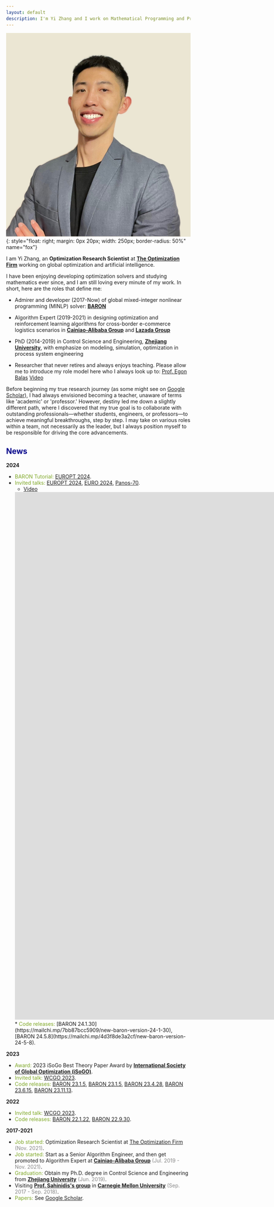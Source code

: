```yaml
---
layout: default
description: I'm Yi Zhang and I work on Mathematical Programming and Process System Engineering. More details inside!
---
```


<!-- (comment) the image below can be found in img folder of this very project-->
<!--![i_am_a_fox](./img/people/lena_large-min.png){: style="float: right; margin: 0px 20px; width: 180px;" name="fox"}-->
<!--![i_am_a_fox](./img/people/orange_lena-min.jpg){: style="float: right; margin: 0px 20px; width: 180px;" name="fox"}-->
![i_am_a_fox](./img/people/yi_portrait.jpeg){: style="float: right; margin: 0px 20px; width: 250px; border-radius: 50%" name="fox"}


<!-- <a href= onMouseOver="document.readmore_1.src='/img/people/foxie.jpeg';" onMouseOut="document.readmore_1.src='/img/people/orange_lena-min.jpg';">
<img src="/img/people/orange_lena-min.jpg" name="readmore_1" width=204px height=240px></a> -->

I am Yi Zhang, an __Optimization Research Scientist__ at [__The Optimization Firm__](https://minlp.com/home) working on global optimization and artificial intelligence.

I have been enjoying developing optimization solvers and studying mathematics ever since, and I am still loving every minute of my work. In short, here are the roles that define me:

- Admirer and developer (2017-Now) of global mixed-integer nonlinear programming (MINLP) solver: [__BARON__](https://minlp.com/baron-solver)

- Algorithm Expert (2019-2021) in designing optimization and reinforcement learning algorithms for cross-border e-commerce logistics scenarios in [__Cainiao-Alibaba Group__](https://www.cainiao.com/en/index.html) and [__Lazada Group__](https://www.lazada.com/en/)

- PhD (2014-2019) in Control Science and Engineering,  [__Zhejiang University__](http://www.cse.zju.edu.cn/), with emphasize on modeling, simulation, optimization in process system engineering

- Researcher that never retires and always enjoys teaching. Please allow me to introduce my role model here who I always look up to: [Prof. Egon Balas](https://en.wikipedia.org/wiki/Egon_Balas) <a href="https://www.youtube.com/watch?v=DLnELKgtIM0&t=974s" class="label video">Video</a>

Before beginning my true research journey (as some might see on [Google Scholar](https://scholar.google.com/citations?user=QAZD5GMAAAAJ&hl=en)), I had always envisioned becoming a teacher, unaware of terms like 'academic' or 'professor.' However, destiny led me down a slightly different path, where I discovered that my true goal is to collaborate with outstanding professionals—whether students, engineers, or professors—to achieve meaningful breakthroughs, step by step. I may take on various roles within a team, not necessarily as the leader, but I always position myself to be responsible for driving the core advancements.

[//]: # (I am honored to introduce the individuals who shaped my research abilities, strengthened my theoretical foundation, and broadened my perspective on life.)

[//]: # ()
[//]: # (- Prof. Nikolaos V. Sahinidis)

[//]: # (- Prof. Gang Rong)

[//]: # (- Prof. Yiping Feng)

[//]: # ()


[//]: # (Also, [__NLP Course__ <span style="color:#92bf32">__For You__</span>]&#40;https://lena-voita.github.io/nlp_course.html&#41; creator and current [SIGREP]&#40;https://www.sigrep.org&#41; president.)

[//]: # (<!--* a __Research Scientist__ at [__FAIR__]&#40;https://ai.facebook.com&#41; working on NLP,* current [SIGREP]&#40;https://www.sigrep.org&#41; president,* NLP Course <span style="color:#92bf32">For You</span> creator - look [here]&#40;https://lena-voita.github.io/nlp_course.html&#41;.-->)

[//]: # ()
[//]: # (Before that, I was Ph.D. student at the University of Edinburgh supervised by [Ivan Titov]&#40;{{site:ivan_page}}&#41; and [Rico Sennrich]&#40;{{site.rico_page}}&#41;,  was awarded [Facebook PhD Fellowship]&#40;https://research.fb.com/blog/2020/01/announcing-the-recipients-of-the-2020-facebook-fellowship-awards/&#41;,)

[//]: # (worked as a Research Scientist at [Yandex Research]&#40;{{site.yandex_research_main}}&#41; side by side with the [Yandex Translate]&#40;https://translate.yandex.com&#41; team, )

[//]: # (while enjoying writing [blog posts]&#40;https://lena-voita.github.io/posts.html&#41; and [teaching]&#40;https://lena-voita.github.io/nlp_course.html&#41;<a onMouseOver="document.fox.src='/img/people/foxie.jpeg';" onMouseOut="document.fox.src='/img/people/orange_lena-min.jpg';">.</a> )

[//]: # ()
[//]: # (<!--<span style="color:red">__Blog-course:__</span>    NLP Course <span style="color:#92bf32">For You</span> - look [here]&#40;https://lena-voita.github.io/nlp_course.html&#41;.-->)

## <span style="color:darkblue">News </span>
__2024__

* <span style="color:#7fa827">BARON Tutorial:</span>  [EUROPT 2024](https://europt2024.event.lu.se/). 
* <span style="color:#7fa827">Invited talks:</span>  [EUROPT 2024](https://europt2024.event.lu.se/), [EURO 2024](https://euro2024cph.dk/), [Panos-70](https://sites.google.com/view/panos-70/home). 
  * [Video](https://www.youtube.com/watch?v=oCL9npynb6M&t=428s) 
  <iframe width="2560" height="1440" src="https://www.youtube.com/embed/oCL9npynb6M" title="Solving Continuous and Discrete Nonlinear Programs with BARON" frameborder="0" allow="accelerometer; autoplay; clipboard-write; encrypted-media; gyroscope; picture-in-picture; web-share" referrerpolicy="strict-origin-when-cross-origin" allowfullscreen></iframe>
  * <span style="color:#7fa827">Code releases:</span>  [BARON 24.1.30](https://mailchi.mp/7bb87bcc5909/new-baron-version-24-1-30), [BARON 24.5.8](https://mailchi.mp/4d3f8de3a2cf/new-baron-version-24-5-8).

__2023__

* <span style="color:#7fa827">Award:</span>  2023 iSoGo Best Theory Paper Award by [__International Society of Global Optimization (iSoGO)__](http://www.globaloptimization.org/).
* <span style="color:#7fa827">Invited talk:</span>  [WCGO 2023](http://www.globaloptimization.org/conferences/wcgo-2023/).
* <span style="color:#7fa827">Code releases:</span>  [BARON 23.1.5](https://mailchi.mp/a9007a0500ea/new-baron-version-23-1-5), [BARON 23.1.5](https://mailchi.mp/a9007a0500ea/new-baron-version-23-1-5), [BARON 23.4.28](https://mailchi.mp/848c42a671f9/new-baron-version-23-4-28), [BARON 23.6.15](https://mailchi.mp/9eaaa14761c0/new-baron-version-23-6-15), [BARON 23.11.13](https://mailchi.mp/582e1e93e3f6/new-baron-version-23-11-13).

__2022__

* <span style="color:#7fa827">Invited talk:</span>  [WCGO 2023](http://www.globaloptimization.org/conferences/wcgo-2023/).
* <span style="color:#7fa827">Code releases:</span>  [BARON 22.1.22](https://mailchi.mp/a6dff866d191/new-baron-version-22-1-22), [BARON 22.9.30](https://mailchi.mp/3d7d52b39eff/new-baron-version-22-9-30).

[//]: # (* <span style="color:#7fa827">Senior Area Chair:</span>  [AACL-IJCNLP 2022]&#40;https://www.aacl2022.org/&#41;.)

[//]: # (* <span style="color:#7fa827">Area Chair:</span> [EMNLP 2022]&#40;https://2022.emnlp.org/&#41;, [EACL 2023]&#40;https://2023.eacl.org&#41;.)

[//]: # (* <span style="color:#7fa827">Keynote:</span> [BlackBoxNLP workshop at EMNLP 2022]&#40;https://blackboxnlp.github.io&#41;.)

[//]: # (* <span style="color:#7fa827">Teaching:</span> [SICSS-Oxford]&#40;https://sicss.io/2022/oxford/&#41;, invited lecture at EPFL.)

__2017-2021__
* <span style="color:#7fa827">Job started:</span> Optimization Research Scientist at [The Optimization Firm](https://minlp.com/home) <span style="color:#888">(Nov. 2021)</span>.
* <span style="color:#7fa827">Job started:</span> Start as a Senior Algorithm Engineer, and then get promoted to Algorithm Expert at [__Cainiao-Alibaba Group__](https://www.cainiao.com/en/index.html) <span style="color:#888">(Jul. 2019 - Nov. 2021)</span>.
* <span style="color:#7fa827">Graduation:</span> Obtain my Ph.D. degree in Control Science and Engineering from [__Zhejiang University__](http://www.cse.zju.edu.cn/) <span style="color:#888">(Jun. 2019)</span>.
* Visiting [__Prof. Sahinidis's group__](https://sahinidis.coe.gatech.edu/) in [__Carnegie Mellon University__](https://www.cmu.edu/) <span style="color:#888">(Sep. 2017 - Sep. 2018)</span>.
* <span style="color:#7fa827">Papers:</span> See [Google Scholar](https://scholar.google.com/citations?user=QAZD5GMAAAAJ&hl=en).


<!--

__2022__

* __Dec__ <span style="color:#888"><u>Keynote:</u></span> [BlackBoxNLP workshop at EMNLP 2022](https://blackboxnlp.github.io).
* __Nov__ <span style="color:#888"><u>Teaching:</u></span> Invited lecture at EPFL.
* __Nov__ <span style="color:#888"><u>Job started:</u></span> Research Scientist at [FAIR](https://ai.facebook.com).
* __Oct-Dec__ <span style="color:#888"><u>Area Chair:</u></span> [EACL 2023](https://2023.eacl.org).
* __July__ <span style="color:#888"><u>Teaching:</u></span> [SICSS-Oxford](https://sicss.io/2022/oxford/).
* __June-Sept__ <span style="color:#888"><u>Area Chair:</u></span> [EMNLP 2022](https://2022.emnlp.org/).
* __May-Sept__ <span style="color:#888"><u>Senior Area Chair:</u></span> [AACL-IJCNLP 2022](https://www.aacl2022.org/). 
* __Feb-June__ Visiting [SARDINE Lab](https://sardine-lab.github.io): [André Martins](https://andre-martins.github.io)'s group at [Instituto Superior Técnico](https://tecnico.ulisboa.pt/pt/). 

-->
